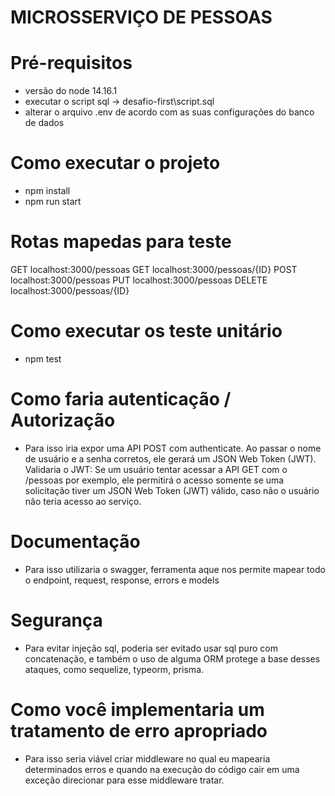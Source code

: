 # MICROSSERVIÇO DE PESSOAS

# Pré-requisitos
- versão do node 14.16.1
- executar o script sql -> desafio-first\script.sql
- alterar o arquivo .env de acordo com as suas configurações do banco de dados

# Como executar o projeto
- npm install 
- npm run start

# Rotas mapedas para teste
GET localhost:3000/pessoas
GET localhost:3000/pessoas/{ID}
POST localhost:3000/pessoas
PUT localhost:3000/pessoas
DELETE localhost:3000/pessoas/{ID}

# Como executar os teste unitário
- npm test

# Como faria autenticação / Autorização
 - Para isso iria expor uma API POST com  authenticate. Ao passar o nome de usuário e a senha corretos, ele gerará um JSON Web Token (JWT). Validaria o JWT: Se um usuário tentar acessar a API GET com o /pessoas por exemplo, ele permitirá o acesso somente se uma solicitação tiver um JSON Web Token (JWT) válido, caso não o usuário não teria acesso ao serviço.

 # Documentação
 - Para isso utilizaria o swagger, ferramenta aque nos permite mapear todo o endpoint, request, response, errors e models

 # Segurança
 - Para evitar injeção sql, poderia ser evitado usar sql puro com concatenação, e também o uso de alguma ORM protege a base desses ataques, como sequelize, typeorm, prisma. 

 # Como você implementaria um tratamento de erro apropriado
 - Para isso seria viável criar middleware no qual eu mapearia determinados erros e quando na execução do código cair em uma exceção direcionar para esse middleware tratar.